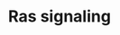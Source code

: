 ---
annotations:
- id: PW:0000168
  parent: signaling pathway
  type: Pathway Ontology
  value: growth factor signaling pathway
- id: PW:0000006
  parent: signaling pathway
  type: Pathway Ontology
  value: Ras superfamily mediated signaling pathway
authors:
- Khanspers
- Egonw
- DeSl
- Eweitz
- Finterly
citedin:
- link: PMC8407676
  title: Transcriptome Signature of Immune Cells Post Reovirus Treatment in KRAS Mutated
    Colorectal Cancer (2021)
- link: 10.1007/s13770-023-00621-1
  title: Reconstructed Human Skin with Hypodermis Shows Essential Role of Adipose
    Tissue in Skin Metabolism (2024)
communities:
- CPTAC
- PancCanNet
description: Ras proteins are small GTPases and are involved in transmitting signals
  within cells. In this way, Ras signaling controls many downstream processes, including
  cell proliferation, survival, growth, migration and differentiation.   Ras proteins
  exists in two states, inactive while bound to GDP and active while bound to GTP.
  The exchange of GTP for GDP on RAS proteins is regulated by guanine nucleotide exchange
  factors (GEFs) and GTPase-activating proteins (GAPs). Activated RAS regulates cellular
  functions through a set of effector molecules, including Raf, phosphatidylinositol
  3-kinase (PI3K) and Ral guanine nucleotide-dissociation stimulator (RALGDS).  Mutations
  in Ras genes can lead to the production of permanently activated Ras proteins. Because
  these signals result in cell growth and division, overactive Ras signaling can ultimately
  lead to cancer. The 3 Ras genes in humans (HRas, KRas, and NRas) are the most common
  oncogenes in human cancer; mutations that permanently activate Ras are found in
  20% to 25% of all human tumors and up to 90% in certain types of cancer.   Proteins
  on this pathway have targeted assays available via the [https://assays.cancer.gov/available_assays?wp_id=WP4223
  CPTAC Assay Portal]
last-edited: 2024-08-07
ndex: e5f7c7f5-8b69-11eb-9e72-0ac135e8bacf
organisms:
- Homo sapiens
redirect_from:
- /index.php/Pathway:WP4223
- /instance/WP4223
- /instance/WP4223_r135177
revision: r135177
schema-jsonld:
- '@context': https://schema.org/
  '@id': https://wikipathways.github.io/pathways/WP4223.html
  '@type': Dataset
  creator:
    '@type': Organization
    name: WikiPathways
  description: Ras proteins are small GTPases and are involved in transmitting signals
    within cells. In this way, Ras signaling controls many downstream processes, including
    cell proliferation, survival, growth, migration and differentiation.   Ras proteins
    exists in two states, inactive while bound to GDP and active while bound to GTP.
    The exchange of GTP for GDP on RAS proteins is regulated by guanine nucleotide
    exchange factors (GEFs) and GTPase-activating proteins (GAPs). Activated RAS regulates
    cellular functions through a set of effector molecules, including Raf, phosphatidylinositol
    3-kinase (PI3K) and Ral guanine nucleotide-dissociation stimulator (RALGDS).  Mutations
    in Ras genes can lead to the production of permanently activated Ras proteins.
    Because these signals result in cell growth and division, overactive Ras signaling
    can ultimately lead to cancer. The 3 Ras genes in humans (HRas, KRas, and NRas)
    are the most common oncogenes in human cancer; mutations that permanently activate
    Ras are found in 20% to 25% of all human tumors and up to 90% in certain types
    of cancer.   Proteins on this pathway have targeted assays available via the [https://assays.cancer.gov/available_assays?wp_id=WP4223
    CPTAC Assay Portal]
  keywords:
  - ABL1
  - ABL2
  - AFDN
  - AKT1
  - AKT2
  - AKT3
  - ARF6
  - BAD
  - BCL2L1
  - BRAP
  - BUB1B-PAK6
  - CALM1
  - CALM2
  - CALM3
  - CALML3
  - CALML4
  - CALML5
  - CALML6
  - CDC42
  - CHUK
  - CSF1R
  - Ca2+
  - DAG
  - EGFR
  - ELK1
  - EPHA2
  - ETS1
  - ETS2
  - EXOC2
  - FASLG
  - FGFR1
  - FGFR2
  - FGFR3
  - FGFR4
  - FLT1
  - FLT3
  - FLT4
  - FOXO4
  - GAB1
  - GAB2
  - GDP
  - GNB1
  - GNB2
  - GNB3
  - GNB4
  - GNB5
  - GNG10
  - GNG11
  - GNG12
  - GNG13
  - GNG2
  - GNG3
  - GNG4
  - GNG5
  - GNG7
  - GNG8
  - GNGT1
  - GNGT2
  - GRB2
  - GRIN1
  - GRIN2A
  - GRIN2B
  - GTP
  - HRAS
  - HTR7
  - IGF1R
  - IKBKB
  - IKBKG
  - INSR
  - IP3
  - JMJD7-PLA2G4B
  - KDR
  - KIT
  - KRAS
  - KSR1
  - KSR2
  - LAT
  - MAP2K1
  - MAP2K2
  - MAPK1
  - MAPK10
  - MAPK3
  - MAPK8
  - MAPK9
  - MET
  - MRAS
  - NF1
  - NFKB1
  - NGFR
  - NRAS
  - NTRK1
  - NTRK2
  - PAK1
  - PAK2
  - PAK3
  - PAK4
  - PAK5
  - PAK6
  - PDGFRA
  - PDGFRB
  - PIK3CA
  - PIK3CB
  - PIK3CD
  - PIK3R1
  - PIK3R2
  - PIK3R3
  - PIP3
  - PLA1A
  - PLA2G10
  - PLA2G12A
  - PLA2G12B
  - PLA2G16
  - PLA2G1B
  - PLA2G2A
  - PLA2G2C
  - PLA2G2D
  - PLA2G2E
  - PLA2G2F
  - PLA2G3
  - PLA2G4A
  - PLA2G4B
  - PLA2G4C
  - PLA2G4D
  - PLA2G4E
  - PLA2G4F
  - PLA2G5
  - PLA2G6
  - PLCE1
  - PLCG1
  - PLCG2
  - PLD1
  - PLD2
  - PRKACA
  - PRKACB
  - PRKACG
  - PRKCA
  - PRKCB
  - PRKCG
  - PTPN11
  - RAB5A
  - RAB5B
  - RAB5C
  - RAC1
  - RAC2
  - RAC3
  - RAF1
  - RALA
  - RALB
  - RALBP1
  - RALGDS
  - RAP1A
  - RAP1B
  - RAPGEF5
  - RASA1
  - RASA2
  - RASA3
  - RASA4
  - RASA4B
  - RASAL1
  - RASAL2
  - RASAL3
  - RASGRF1
  - RASGRF2
  - RASGRP1
  - RASGRP2
  - RASGRP3
  - RASGRP4
  - RASSF1
  - RASSF5
  - REL
  - RELA
  - RGL1
  - RGL2
  - RHOA
  - RIN1
  - RRAS
  - RRAS2
  - SHC1
  - SHC2
  - SHC3
  - SHC4
  - SHOC2
  - SOS1
  - SOS2
  - STK4
  - SYNGAP1
  - TEK
  - TIAM1
  - TTBK1
  - ZAP70
  - cAMP
  license: CC0
  name: Ras signaling
seo: CreativeWork
title: Ras signaling
wpid: WP4223
---